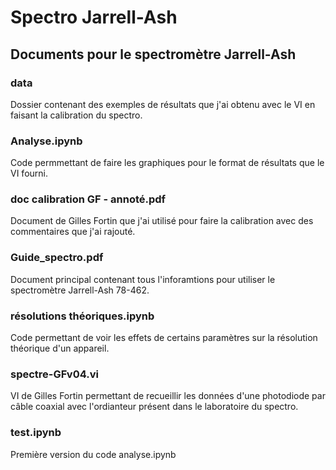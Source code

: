 # Spectro Jarrell-Ash
## Documents pour le spectromètre Jarrell-Ash

### data

Dossier contenant des exemples de résultats que j'ai obtenu avec le VI en faisant la calibration du spectro.

### Analyse.ipynb

Code permmettant de faire les graphiques pour le format de résultats que le VI fourni.

### doc calibration GF - annoté.pdf

Document de Gilles Fortin que j'ai utilisé pour faire la calibration avec des commentaires que j'ai rajouté.

### Guide_spectro.pdf

Document principal contenant tous l'inforamtions pour utiliser le spectromètre Jarrell-Ash 78-462.

### résolutions théoriques.ipynb

Code permettant de voir les effets de certains paramètres sur la résolution théorique d'un appareil.

### spectre-GFv04.vi

VI de Gilles Fortin permettant de recueillir les données d'une photodiode par câble coaxial avec l'ordianteur présent dans le laboratoire du spectro.

### test.ipynb

Première version du code analyse.ipynb

